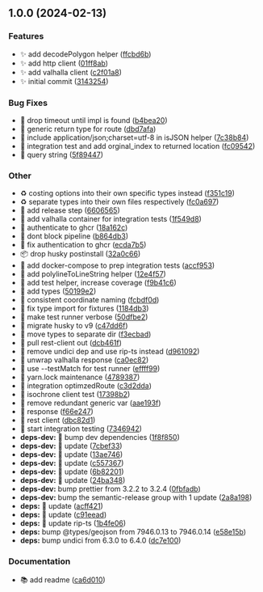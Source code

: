 ## 1.0.0 (2024-02-13)


### Features

* ✨ add decodePolygon helper ([ffcbd6b](https://github.com/iwpnd/valhalla-ts/commit/ffcbd6bdaf52f53f1123a54febe4ea643fc442ea))
* ✨ add http client ([01ff8ab](https://github.com/iwpnd/valhalla-ts/commit/01ff8abcefd3aaf76b69946d269b8e0c837fc4ce))
* ✨ add valhalla client ([c2f01a8](https://github.com/iwpnd/valhalla-ts/commit/c2f01a8579980f2f1af9cdcfa1779a141b4dafaf))
* ✨ initial commit ([3143254](https://github.com/iwpnd/valhalla-ts/commit/31432542249ee3a59300b4478c56004227252471))


### Bug Fixes

* 🐛 drop timeout until impl is found ([b4bea20](https://github.com/iwpnd/valhalla-ts/commit/b4bea202a5dd26469655e4d5bdd2f2f4dcd95500))
* 🐛 generic return type for route ([dbd7afa](https://github.com/iwpnd/valhalla-ts/commit/dbd7afa9cb344f607912d79309d7ffd9d777229a))
* 🐛 include application/json;charset=utf-8 in isJSON helper ([7c38b84](https://github.com/iwpnd/valhalla-ts/commit/7c38b84df86585c0d893fa94e7d4388a4a453e59))
* 🐛 integration test and add orginal_index to returned location ([fc09542](https://github.com/iwpnd/valhalla-ts/commit/fc09542700605ffbaa02b214bdfdf900cc65d235))
* 🐛 query string ([5f89447](https://github.com/iwpnd/valhalla-ts/commit/5f89447328e50fe9ba2f5b25edbb704dcd9f6b03))


### Other

* ♻️ costing options into their own specific types instead ([f351c19](https://github.com/iwpnd/valhalla-ts/commit/f351c1922c25359f3e41614b883b1bbcd47c57a8))
* ♻️ separate types into their own files respectively ([fc0a697](https://github.com/iwpnd/valhalla-ts/commit/fc0a697da8b663d76087d82979356c11455f19be))
* 👷 add release step ([6606565](https://github.com/iwpnd/valhalla-ts/commit/6606565ac8a47e409d0828bb2cf828d9c7389827))
* 👷 add valhalla container for integration tests ([1f549d8](https://github.com/iwpnd/valhalla-ts/commit/1f549d8bde61e4781efffb2a3eb7644adba9a744))
* 👷 authenticate to ghcr ([18a162c](https://github.com/iwpnd/valhalla-ts/commit/18a162ccf8a6e0d338b45df8a9a5cd95ac2b57c8))
* 👷 dont block pipeline ([b864db3](https://github.com/iwpnd/valhalla-ts/commit/b864db359e67a3ac238ddbc1fbe2e3b38b155b3c))
* 👷 fix authentication to ghcr ([ecda7b5](https://github.com/iwpnd/valhalla-ts/commit/ecda7b515d98f80c4162b63eed560782c9d9c96f))
* 📦️ drop husky postinstall ([32a0c66](https://github.com/iwpnd/valhalla-ts/commit/32a0c6677b4332ef13dbd0d82c546125b7c9110a))
* 🔧 add docker-compose to prep integration tests ([accf953](https://github.com/iwpnd/valhalla-ts/commit/accf9538ab179c481bc313ef2b4691c546678cf2))
* 🔧 add polylineToLineString helper ([12e4f57](https://github.com/iwpnd/valhalla-ts/commit/12e4f5726abe8a9e8c72530a8bff10870f4303b6))
* 🔧 add test helper, increase coverage ([f9b41c6](https://github.com/iwpnd/valhalla-ts/commit/f9b41c643bfc075b43992add28d1032ee91a4ee5))
* 🔧 add types ([50199e2](https://github.com/iwpnd/valhalla-ts/commit/50199e22e25820b320473b68d8f8e5e2f3b864a9))
* 🔧 consistent coordinate naming ([fcbdf0d](https://github.com/iwpnd/valhalla-ts/commit/fcbdf0d0e1827153a397d47f3a3ec9e8a66bf180))
* 🔧 fix type import for fixtures ([1184db3](https://github.com/iwpnd/valhalla-ts/commit/1184db3561c492f72828beceefead5e3d724a7e0))
* 🔧 make test runner verbose ([50dfbe2](https://github.com/iwpnd/valhalla-ts/commit/50dfbe21d262dbcc06990e9b70ae7491e69903b0))
* 🔧 migrate husky to v9 ([c47dd6f](https://github.com/iwpnd/valhalla-ts/commit/c47dd6fc528bfa7f2d13dec5901c4124c7897164))
* 🔧 move types to separate dir ([f3ecbad](https://github.com/iwpnd/valhalla-ts/commit/f3ecbad23f8db3cc9e410732859a214f28130667))
* 🔧 pull rest-client out ([dcb461f](https://github.com/iwpnd/valhalla-ts/commit/dcb461f0ec68531868fcbc3ff23b8d0897f70738))
* 🔧 remove undici dep and use rip-ts instead ([d961092](https://github.com/iwpnd/valhalla-ts/commit/d961092d334619a045230f732fbbe4e50953070b))
* 🔧 unwrap valhalla response ([ca0ec82](https://github.com/iwpnd/valhalla-ts/commit/ca0ec82f8e58874d29830aeeb019fadadd916471))
* 🔧 use --testMatch for test runner ([effff99](https://github.com/iwpnd/valhalla-ts/commit/effff99693ba3a551e6126ae2fdae430f65130db))
* 🔧 yarn.lock maintenance ([4789387](https://github.com/iwpnd/valhalla-ts/commit/4789387add5d17b56bc0c8a71d64811c48be8632))
* 🚨 integration optimzedRoute ([c3d2dda](https://github.com/iwpnd/valhalla-ts/commit/c3d2dda573b14746e8095860d90acef105d82503))
* 🚨 isochrone client test ([17398b2](https://github.com/iwpnd/valhalla-ts/commit/17398b2e0696cedf840b2aea62390b28cbe87af5))
* 🚨 remove redundant generic var ([aae193f](https://github.com/iwpnd/valhalla-ts/commit/aae193f7a203d4b982ae88acc090956b1a5a59ae))
* 🚨 response ([f66e247](https://github.com/iwpnd/valhalla-ts/commit/f66e24740b78f3bea8a47e6e23a2c97275e0779a))
* 🚨 rest client ([dbc82d1](https://github.com/iwpnd/valhalla-ts/commit/dbc82d1f0af2a78892b834b9434ea42ef6a25941))
* 🚨 start integration testing ([7346942](https://github.com/iwpnd/valhalla-ts/commit/73469423c405953579ea3d1824caa3a1465fe0d8))
* **deps-dev:** 🔧 bump dev dependencies ([1f8f850](https://github.com/iwpnd/valhalla-ts/commit/1f8f8502921c2ad567273a47f40444cc6001ed06))
* **deps-dev:** 🔧 update ([7cbef33](https://github.com/iwpnd/valhalla-ts/commit/7cbef33a1dc7938c0a2e24f372020de44bde9e62))
* **deps-dev:** 🔧 update ([13ae746](https://github.com/iwpnd/valhalla-ts/commit/13ae746aaa88c62b13f9de8782ac6679e9d51bf2))
* **deps-dev:** 🔧 update ([c557367](https://github.com/iwpnd/valhalla-ts/commit/c5573675d0455caf837e7e78c887acb34d20e27e))
* **deps-dev:** 🔧 update ([6b82201](https://github.com/iwpnd/valhalla-ts/commit/6b82201874fb78a88229627659d0375c21254b12))
* **deps-dev:** 🔧 update ([24ba348](https://github.com/iwpnd/valhalla-ts/commit/24ba348a3fd194956bde2e362decea00ea4a2a44))
* **deps-dev:** bump prettier from 3.2.2 to 3.2.4 ([0fbfadb](https://github.com/iwpnd/valhalla-ts/commit/0fbfadbd518aa044df33ca292480f057229c2d36))
* **deps-dev:** bump the semantic-release group with 1 update ([2a8a198](https://github.com/iwpnd/valhalla-ts/commit/2a8a19811d891c9a00495849d07983312f6a95d8))
* **deps:** 🔗 update ([acff421](https://github.com/iwpnd/valhalla-ts/commit/acff4217e641a2458b7ba0491f8856faa2b8d57f))
* **deps:** 🔗 update ([c91eead](https://github.com/iwpnd/valhalla-ts/commit/c91eead6e3d0a95c10c845c4c3ede6898534a453))
* **deps:** 🔗 update rip-ts ([1b4fe06](https://github.com/iwpnd/valhalla-ts/commit/1b4fe062ad0a4c3084859757beea5e1687433f81))
* **deps:** bump @types/geojson from 7946.0.13 to 7946.0.14 ([e58e15b](https://github.com/iwpnd/valhalla-ts/commit/e58e15bbd2df17ed4f38c2c268eea20a31bee8db))
* **deps:** bump undici from 6.3.0 to 6.4.0 ([dc7e100](https://github.com/iwpnd/valhalla-ts/commit/dc7e100dfdf8a224cb10eeb2df6662498f39535c))


### Documentation

* 📚️ add readme ([ca6d010](https://github.com/iwpnd/valhalla-ts/commit/ca6d010aa5b233860984f7d0f87455ded8260795))
